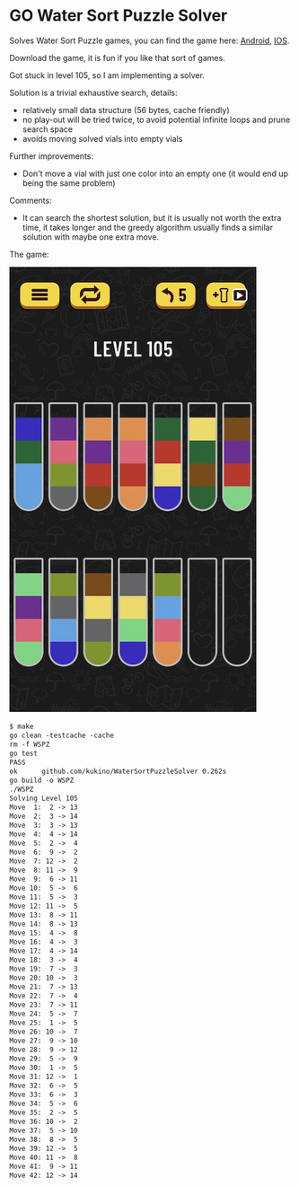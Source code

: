 # GO Water Sort Puzzle Solver

Solves Water Sort Puzzle games, you can find the game here:
[Android](https://play.google.com/store/apps/details?id=com.gma.water.sort.puzzle),
[IOS](https://apps.apple.com/us/app/water-sort-puzzle/id1514542157).

Download the game, it is fun if you like that sort of games. 

Got stuck in level 105, so I am implementing a solver. 

Solution is a trivial exhaustive search, details:
- relatively small data structure (56 bytes, cache friendly)
- no play-out will be tried twice, to avoid potential infinite loops and prune search space
- avoids moving solved vials into empty vials

Further improvements:
- Don't move a vial with just one color into an empty one (it would end up being the same problem)

Comments:
- It can search the shortest solution, but it is usually not worth the extra time, it takes longer and the greedy
  algorithm usually finds a similar solution with maybe one extra move.
  
  
The game:
  
![](lvl105.jpg)


```shell script
$ make 
go clean -testcache -cache
rm -f WSPZ
go test
PASS
ok  	github.com/kukino/WaterSortPuzzleSolver	0.262s
go build -o WSPZ
./WSPZ
Solving Level 105
Move  1:  2 -> 13
Move  2:  3 -> 14
Move  3:  3 -> 13
Move  4:  4 -> 14
Move  5:  2 ->  4
Move  6:  9 ->  2
Move  7: 12 ->  2
Move  8: 11 ->  9
Move  9:  6 -> 11
Move 10:  5 ->  6
Move 11:  5 ->  3
Move 12: 11 ->  5
Move 13:  8 -> 11
Move 14:  8 -> 13
Move 15:  4 ->  8
Move 16:  4 ->  3
Move 17:  4 -> 14
Move 18:  3 ->  4
Move 19:  7 ->  3
Move 20: 10 ->  3
Move 21:  7 -> 13
Move 22:  7 ->  4
Move 23:  7 -> 11
Move 24:  5 ->  7
Move 25:  1 ->  5
Move 26: 10 ->  7
Move 27:  9 -> 10
Move 28:  9 -> 12
Move 29:  5 ->  9
Move 30:  1 ->  5
Move 31: 12 ->  1
Move 32:  6 ->  5
Move 33:  6 ->  3
Move 34:  5 ->  6
Move 35:  2 ->  5
Move 36: 10 ->  2
Move 37:  5 -> 10
Move 38:  8 ->  5
Move 39: 12 ->  5
Move 40: 11 ->  8
Move 41:  9 -> 11
Move 42: 12 -> 14
```


